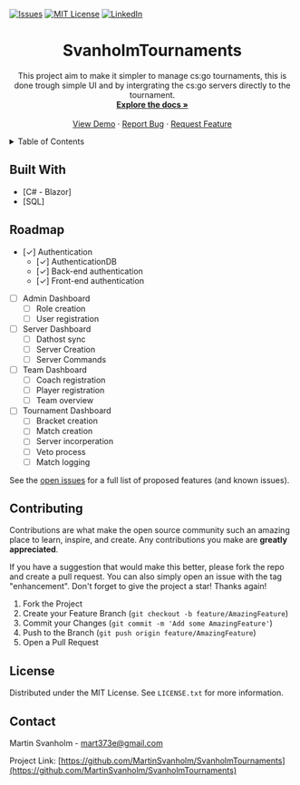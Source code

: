 <div id="top"></div>
<!--
*** Thanks for checking out the Best-README-Template. If you have a suggestion
*** that would make this better, please fork the repo and create a pull request
*** or simply open an issue with the tag "enhancement".
*** Don't forget to give the project a star!
*** Thanks again! Now go create something AMAZING! :D
-->



<!-- PROJECT SHIELDS -->
<!--
*** I'm using markdown "reference style" links for readability.
*** Reference links are enclosed in brackets [ ] instead of parentheses ( ).
*** See the bottom of this document for the declaration of the reference variables
*** for contributors-url, forks-url, etc. This is an optional, concise syntax you may use.
*** https://www.markdownguide.org/basic-syntax/#reference-style-links
-->
[![Issues][issues-shield]][issues-url]
[![MIT License][license-shield]][license-url]
[![LinkedIn][linkedin-shield]][linkedin-url]



<!-- PROJECT LOGO 
<br />
<div align="center">
  <a href="https://github.com/MartinSvanholm/SvanholmTournaments">
    <img src="images/logo.png" alt="Logo" width="80" height="80">
  </a> -->

<h1 align="center">SvanholmTournaments</h3>

  <p align="center">
    This project aim to make it simpler to manage cs:go tournaments, this is done trough simple UI and by intergrating the cs:go servers directly to the tournament.
    <br />
    <a href="https://github.com/MartinSvanholm/SvanholmTournaments"><strong>Explore the docs »</strong></a>
    <br />
    <br />
    <a href="https://github.com/MartinSvanholm/SvanholmTournaments">View Demo</a>
    ·
    <a href="https://github.com/MartinSvanholm/SvanholmTournaments/issues">Report Bug</a>
    ·
    <a href="https://github.com/MartinSvanholm/SvanholmTournaments/issues">Request Feature</a>
  </p>
</div>



<!-- TABLE OF CONTENTS -->
<details>
  <summary>Table of Contents</summary>
  <ol>
    <li>
      <a href="#built-with">Built With</a>
    </li>
    <li><a href="#roadmap">Roadmap</a></li>
    <li><a href="#contributing">Contributing</a></li>
    <li><a href="#license">License</a></li>
    <li><a href="#contact">Contact</a></li>
  </ol>
</details>



<!-- ABOUT THE PROJECT 
## About The Project

[![Product Name Screen Shot][product-screenshot]](https://example.com)

Here's a blank template to get started: To avoid retyping too much info. Do a search and replace with your text editor for the following: `github_username`, `repo_name`, `twitter_handle`, `linkedin_username`, `email_client`, `email`, `project_title`, `project_description`

<p align="right">(<a href="#top">back to top</a>)</p> -->



## Built With

* [C# - Blazor]
* [SQL]


<!-- GETTING STARTED 
## Getting Started

This is an example of how you may give instructions on setting up your project locally.
To get a local copy up and running follow these simple example steps.

### Prerequisites

This is an example of how to list things you need to use the software and how to install them.
* npm
  ```sh
  npm install npm@latest -g 
  ```

### Installation

1. Get a free API Key at [https://example.com](https://example.com)
2. Clone the repo
   ```sh
   git clone https://github.com/MartinSvanholm/SvanholmTournaments.git
   ```
3. Install NPM packages
   ```sh
   npm install
   ```
4. Enter your API in `config.js`
   ```js
   const API_KEY = 'ENTER YOUR API';
   ```

<p align="right">(<a href="#top">back to top</a>)</p> -->



<!-- USAGE EXAMPLES 
## Usage

Use this space to show useful examples of how a project can be used. Additional screenshots, code examples and demos work well in this space. You may also link to more resources.

_For more examples, please refer to the [Documentation](https://example.com)_

<p align="right">(<a href="#top">back to top</a>)</p> -->



<!-- ROADMAP -->
## Roadmap

- [✓] Authentication
    - [✓] AuthenticationDB
    - [✓] Back-end authentication
    - [✓] Front-end authentication

- [ ] Admin Dashboard
    - [ ] Role creation
    - [ ] User registration

- [ ] Server Dashboard
    - [ ] Dathost sync
    - [ ] Server Creation
    - [ ] Server Commands

- [ ] Team Dashboard
    - [ ] Coach registration
    - [ ] Player registration
    - [ ] Team overview

- [ ] Tournament Dashboard
    - [ ] Bracket creation
    - [ ] Match creation
    - [ ] Server incorperation
    - [ ] Veto process
    - [ ] Match logging

See the [open issues](https://github.com/MartinSvanholm/SvanholmTournaments/issues) for a full list of proposed features (and known issues).


<!-- CONTRIBUTING -->
## Contributing

Contributions are what make the open source community such an amazing place to learn, inspire, and create. Any contributions you make are **greatly appreciated**.

If you have a suggestion that would make this better, please fork the repo and create a pull request. You can also simply open an issue with the tag "enhancement".
Don't forget to give the project a star! Thanks again!

1. Fork the Project
2. Create your Feature Branch (`git checkout -b feature/AmazingFeature`)
3. Commit your Changes (`git commit -m 'Add some AmazingFeature'`)
4. Push to the Branch (`git push origin feature/AmazingFeature`)
5. Open a Pull Request



<!-- LICENSE -->
## License

Distributed under the MIT License. See `LICENSE.txt` for more information.


<!-- CONTACT -->
## Contact

Martin Svanholm - mart373e@gmail.com

Project Link: [https://github.com/MartinSvanholm/SvanholmTournaments](https://github.com/MartinSvanholm/SvanholmTournaments)


<!-- ACKNOWLEDGMENTS 
## Acknowledgments

* []()
* []()
* []() -->

<!-- MARKDOWN LINKS & IMAGES -->
<!-- https://www.markdownguide.org/basic-syntax/#reference-style-links -->
[contributors-shield]: https://img.shields.io/github/contributors/MartinSvanholm/SvanholmTournaments.svg?style=for-the-badge
[contributors-url]: https://github.com/MartinSvanholm/SvanholmTournaments/graphs/contributors
[forks-shield]: https://img.shields.io/github/forks/MartinSvanholm/SvanholmTournaments.svg?style=for-the-badge
[forks-url]: https://github.com/MartinSvanholm/SvanholmTournaments/network/members
[stars-shield]: https://img.shields.io/github/stars/MartinSvanholm/SvanholmTournaments.svg?style=for-the-badge
[stars-url]: https://github.com/MartinSvanholm/SvanholmTournaments/stargazers
[issues-shield]: https://img.shields.io/github/issues/MartinSvanholm/SvanholmTournaments.svg?style=for-the-badge
[issues-url]: https://github.com/MartinSvanholm/SvanholmTournaments/issues
[license-shield]: https://img.shields.io/github/license/MartinSvanholm/SvanholmTournaments.svg?style=for-the-badge
[license-url]: https://github.com/MartinSvanholm/SvanholmTournaments/blob/master/LICENSE.txt
[linkedin-shield]: https://img.shields.io/badge/-LinkedIn-black.svg?style=for-the-badge&logo=linkedin&colorB=555
[linkedin-url]: https://www.linkedin.com/in/martin-svanholm-6a285a207/
[product-screenshot]: images/screenshot.png
